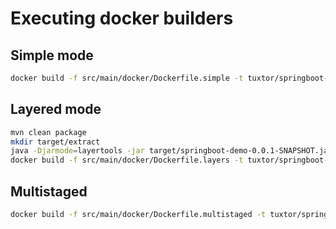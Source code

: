 # Executing docker builders

## Simple mode

```bash
docker build -f src/main/docker/Dockerfile.simple -t tuxtor/springboot-demo:simple .
```

## Layered mode

```bash
mvn clean package
mkdir target/extract
java -Djarmode=layertools -jar target/springboot-demo-0.0.1-SNAPSHOT.jar extract --destination target/extracted
docker build -f src/main/docker/Dockerfile.layers -t tuxtor/springboot-demo:layers .
```

## Multistaged

```bash
docker build -f src/main/docker/Dockerfile.multistaged -t tuxtor/springboot-demo:multistaged .   
```